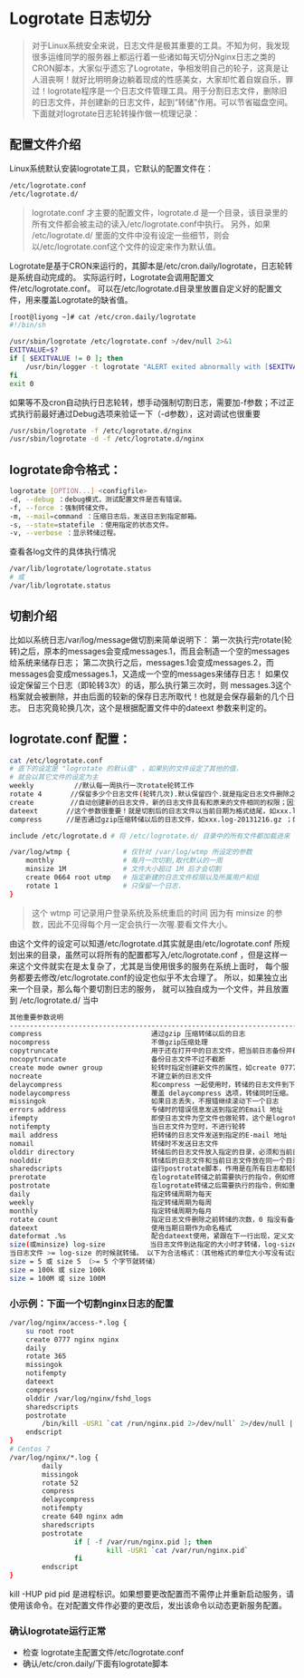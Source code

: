 # Logrotate 日志切分

> 对于Linux系统安全来说，日志文件是极其重要的工具。不知为何，我发现很多运维同学的服务器上都运行着一些诸如每天切分Nginx日志之类的CRON脚本，大家似乎遗忘了Logrotate，争相发明自己的轮子，这真是让人沮丧啊！就好比明明身边躺着现成的性感美女，大家却忙着自娱自乐，罪过！logrotate程序是一个日志文件管理工具。用于分割日志文件，删除旧的日志文件，并创建新的日志文件，起到“转储”作用。可以节省磁盘空间。下面就对logrotate日志轮转操作做一梳理记录：

## 配置文件介绍

Linux系统默认安装logrotate工具，它默认的配置文件在：
```sh
/etc/logrotate.conf
/etc/logrotate.d/
```
> logrotate.conf 才主要的配置文件，logrotate.d 是一个目录，该目录里的所有文件都会被主动的读入/etc/logrotate.conf中执行。
另外，如果 /etc/logrotate.d/ 里面的文件中没有设定一些细节，则会以/etc/logrotate.conf这个文件的设定来作为默认值。

Logrotate是基于CRON来运行的，其脚本是/etc/cron.daily/logrotate，日志轮转是系统自动完成的。
实际运行时，Logrotate会调用配置文件/etc/logrotate.conf。
可以在/etc/logrotate.d目录里放置自定义好的配置文件，用来覆盖Logrotate的缺省值。

```sh
[root@liyong ~]# cat /etc/cron.daily/logrotate
#!/bin/sh

/usr/sbin/logrotate /etc/logrotate.conf >/dev/null 2>&1
EXITVALUE=$?
if [ $EXITVALUE != 0 ]; then
    /usr/bin/logger -t logrotate "ALERT exited abnormally with [$EXITVALUE]"
fi
exit 0
```

如果等不及cron自动执行日志轮转，想手动强制切割日志，需要加-f参数；不过正式执行前最好通过Debug选项来验证一下（-d参数），这对调试也很重要
```sh
/usr/sbin/logrotate -f /etc/logrotate.d/nginx
/usr/sbin/logrotate -d -f /etc/logrotate.d/nginx
```

## logrotate命令格式：
```sh
logrotate [OPTION...] <configfile>
-d, --debug ：debug模式，测试配置文件是否有错误。
-f, --force ：强制转储文件。
-m, --mail=command ：压缩日志后，发送日志到指定邮箱。
-s, --state=statefile ：使用指定的状态文件。
-v, --verbose ：显示转储过程。
```
查看各log文件的具体执行情况
```sh
/var/lib/logrotate/logrotate.status
# 或
/var/lib/logrotate.status
```
## 切割介绍
比如以系统日志/var/log/message做切割来简单说明下：
第一次执行完rotate(轮转)之后，原本的messages会变成messages.1，而且会制造一个空的messages给系统来储存日志；
第二次执行之后，messages.1会变成messages.2，而messages会变成messages.1，又造成一个空的messages来储存日志！
如果仅设定保留三个日志（即轮转3次）的话，那么执行第三次时，则 messages.3这个档案就会被删除，并由后面的较新的保存日志所取代！也就是会保存最新的几个日志。
日志究竟轮换几次，这个是根据配置文件中的dateext 参数来判定的。

## logrotate.conf 配置：
```sh
cat /etc/logrotate.conf
# 底下的设定是 "logrotate 的默认值" ，如果別的文件设定了其他的值，
# 就会以其它文件的设定为主
weekly          //默认每一周执行一次rotate轮转工作
rotate 4       //保留多少个日志文件(轮转几次).默认保留四个.就是指定日志文件删除之前轮转的次数，0 指没有备份
create         //自动创建新的日志文件，新的日志文件具有和原来的文件相同的权限；因为日志被改名,因此要创建一个新的来继续存储之前的日志
dateext       //这个参数很重要！就是切割后的日志文件以当前日期为格式结尾，如xxx.log-20131216这样,如果注释掉,切割出来是按数字递增,即前面说的 xxx.log-1这种格式
compress      //是否通过gzip压缩转储以后的日志文件，如xxx.log-20131216.gz ；如果不需要压缩，注释掉就行
```
```sh
include /etc/logrotate.d # 将 /etc/logrotate.d/ 目录中的所有文件都加载进来

/var/log/wtmp {             # 仅针对 /var/log/wtmp 所设定的参数
    monthly                 # 每月一次切割,取代默认的一周
    minsize 1M              # 文件大小超过 1M 后才会切割
    create 0664 root utmp   # 指定新建的日志文件权限以及所属用户和组
    rotate 1                # 只保留一个日志.
}
```
> 这个 wtmp 可记录用户登录系统及系统重启的时间
> 因为有 minsize 的参数，因此不见得每个月一定会执行一次喔.要看文件大小。

由这个文件的设定可以知道/etc/logrotate.d其实就是由/etc/logrotate.conf 所规划出来的目录，虽然可以将所有的配置都写入/etc/logrotate.conf ，但是这样一来这个文件就实在是太复杂了，尤其是当使用很多的服务在系统上面时， 每个服务都要去修改/etc/logrotate.conf的设定也似乎不太合理了。
所以，如果独立出来一个目录，那么每个要切割日志的服务， 就可以独自成为一个文件，并且放置到 /etc/logrotate.d/ 当中
```sh
其他重要参数说明
---------------------------------------------------------------------------------------------------------
compress                           通过gzip 压缩转储以后的日志
nocompress                         不做gzip压缩处理
copytruncate                       用于还在打开中的日志文件，把当前日志备份并截断；是先拷贝再清空的方式，拷贝和清空之间有一个时间差，可能会丢失部分日志数据。
nocopytruncate                     备份日志文件不过不截断
create mode owner group            轮转时指定创建新文件的属性，如create 0777 nobody nobody
nocreate                           不建立新的日志文件
delaycompress                      和compress 一起使用时，转储的日志文件到下一次转储时才压缩
nodelaycompress                    覆盖 delaycompress 选项，转储同时压缩。
missingok                          如果日志丢失，不报错继续滚动下一个日志
errors address                     专储时的错误信息发送到指定的Email 地址
ifempty                            即使日志文件为空文件也做轮转，这个是logrotate的缺省选项。
notifempty                         当日志文件为空时，不进行轮转
mail address                       把转储的日志文件发送到指定的E-mail 地址
nomail                             转储时不发送日志文件
olddir directory                   转储后的日志文件放入指定的目录，必须和当前日志文件在同一个文件系统
noolddir                           转储后的日志文件和当前日志文件放在同一个目录下
sharedscripts                      运行postrotate脚本，作用是在所有日志都轮转后统一执行一次脚本。如果没有配置这个，那么每个日志轮转后都会执行一次脚本
prerotate                          在logrotate转储之前需要执行的指令，例如修改文件的属性等动作；必须独立成行
postrotate                         在logrotate转储之后需要执行的指令，例如重新启动 (kill -HUP) 某个服务！必须独立成行
daily                              指定转储周期为每天
weekly                             指定转储周期为每周
monthly                            指定转储周期为每月
rotate count                       指定日志文件删除之前转储的次数，0 指没有备份，5 指保留5 个备份
dateext                            使用当期日期作为命名格式
dateformat .%s                     配合dateext使用，紧跟在下一行出现，定义文件切割后的文件名，必须配合dateext使用，只支持 %Y %m %d %s 这四个参数
size(或minsize) log-size           当日志文件到达指定的大小时才转储，log-size能指定bytes(缺省)及KB (sizek)或MB(sizem).
当日志文件 >= log-size 的时候就转储。 以下为合法格式：（其他格式的单位大小写没有试过）
size = 5 或 size 5 （>= 5 个字节就转储）
size = 100k 或 size 100k
size = 100M 或 size 100M
```

### 小示例：下面一个切割nginx日志的配置
```sh
/var/log/nginx/access-*.log {
    su root root
    create 0777 nginx nginx
    daily
    rotate 365
    missingok
    notifempty
    dateext
    compress
    olddir /var/log/nginx/fshd_logs
    sharedscripts
    postrotate
        /bin/kill -USR1 `cat /run/nginx.pid 2>/dev/null` 2>/dev/null || true
    endscript
}
# Centos 7
/var/log/nginx/*.log {
        daily
        missingok
        rotate 52
        compress
        delaycompress
        notifempty
        create 640 nginx adm
        sharedscripts
        postrotate
                if [ -f /var/run/nginx.pid ]; then
                        kill -USR1 `cat /var/run/nginx.pid`
                fi
        endscript
}

```

kill -HUP pid
pid 是进程标识。如果想要更改配置而不需停止并重新启动服务，请使用该命令。在对配置文件作必要的更改后，发出该命令以动态更新服务配置。

### 确认logrotate运行正常
- 检查 logrotate主配置文件/etc/logrotate.conf
- 确认/etc/cron.daily/下面有logrotate脚本
